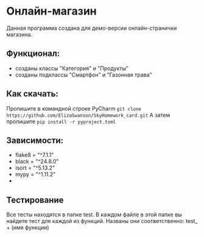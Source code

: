 # Онлайн-магазин

Данная программа создана для демо-версии онлайн-странички магазина.

## Функционал:
- созданы классы "Категория" и "Продукты"
- созданы подклассы "Смартфон" и "Газонная трава"

## Как скачать:
Пропишите в командной строке PyCharm ```git clone https://github.com/ElizaSwanson/SkyHomework_card.git```
А затем пропишите ```pip install -r pyproject.toml```

## Зависимости:
- flake8 = "^7.1.1"
- black = "^24.8.0"
- isort = "^5.13.2"
- mypy = "^1.11.2"
- 
## Тестирование
Все тесты находятся в папке test.
В каждом файле в этой папке вы найдете тест для каждой из функций.
Названы они соответственно: test_ + (имя функции)